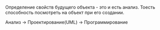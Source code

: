 Определение свойств будущего объекта - это и есть анализ.
Тоесть способность посмотреть на объект при его создании.


Анализ -> Проектирование(UML) -> Программирование
